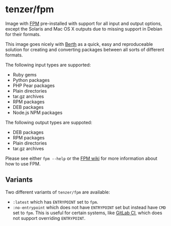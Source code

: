 # tenzer/fpm

Image with [FPM](https://github.com/jordansissel/fpm) pre-installed with support for all input and output options, except the Solaris and Mac OS X outputs due to missing support in Debian for their formats.

This image goes nicely with [Berth](https://github.com/FalconSocial/berth) as a quick, easy and reproduceable solution for creating and converting packages between all sorts of different formats.

The following input types are supported:

- Ruby gems
- Python packages
- PHP Pear packages
- Plain directories
- tar.gz archives
- RPM packages
- DEB packages
- Node.js NPM packages

The following output types are suppoted:

- DEB packages
- RPM packages
- Plain directories
- tar.gz archives

Please see either `fpm --help` or the [FPM wiki](https://github.com/jordansissel/fpm/wiki#usage) for more information about how to use FPM.


## Variants

Two different variants of `tenzer/fpm` are available:

- `:latest` which has `ENTRYPOINT` set to `fpm`.
- `:no-entrypoint` which does not have `ENTRYPOINT` set but instead have `CMD` set to `fpm`. This is useful for certain systems, like [GitLab CI](https://gitlab.com/gitlab-org/gitlab-ci-multi-runner/issues/1421), which does not support overriding `ENTRYPOINT`.
